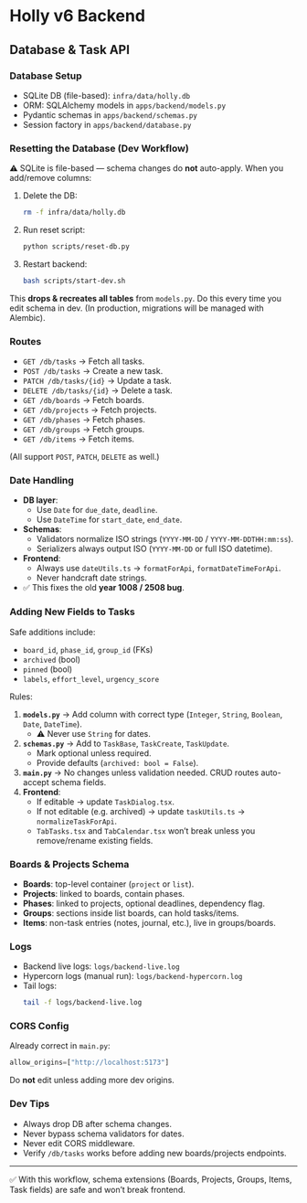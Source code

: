 # Holly v6 Backend

## Database & Task API

### Database Setup
- SQLite DB (file-based): `infra/data/holly.db`
- ORM: SQLAlchemy models in `apps/backend/models.py`
- Pydantic schemas in `apps/backend/schemas.py`
- Session factory in `apps/backend/database.py`

### Resetting the Database (Dev Workflow)
⚠️ SQLite is file-based — schema changes do **not** auto-apply.
When you add/remove columns:
1. Delete the DB:
   ```bash
   rm -f infra/data/holly.db
   ```
2. Run reset script:
   ```bash
   python scripts/reset-db.py
   ```
3. Restart backend:
   ```bash
   bash scripts/start-dev.sh
   ```

This **drops & recreates all tables** from `models.py`.
Do this every time you edit schema in dev. (In production, migrations will be managed with Alembic).

### Routes
- `GET /db/tasks` → Fetch all tasks.
- `POST /db/tasks` → Create a new task.
- `PATCH /db/tasks/{id}` → Update a task.
- `DELETE /db/tasks/{id}` → Delete a task.
- `GET /db/boards` → Fetch boards.
- `GET /db/projects` → Fetch projects.
- `GET /db/phases` → Fetch phases.
- `GET /db/groups` → Fetch groups.
- `GET /db/items` → Fetch items.

(All support `POST`, `PATCH`, `DELETE` as well.)

### Date Handling
- **DB layer**:
  - Use `Date` for `due_date`, `deadline`.
  - Use `DateTime` for `start_date`, `end_date`.
- **Schemas**:
  - Validators normalize ISO strings (`YYYY-MM-DD` / `YYYY-MM-DDTHH:mm:ss`).
  - Serializers always output ISO (`YYYY-MM-DD` or full ISO datetime).
- **Frontend**:
  - Always use `dateUtils.ts` → `formatForApi`, `formatDateTimeForApi`.
  - Never handcraft date strings.
- ✅ This fixes the old **year 1008 / 2508 bug**.

### Adding New Fields to Tasks
Safe additions include:
- `board_id`, `phase_id`, `group_id` (FKs)
- `archived` (bool)
- `pinned` (bool)
- `labels`, `effort_level`, `urgency_score`

Rules:
1. **`models.py`** → Add column with correct type (`Integer`, `String`, `Boolean`, `Date`, `DateTime`).
   - ⚠️ Never use `String` for dates.
2. **`schemas.py`** → Add to `TaskBase`, `TaskCreate`, `TaskUpdate`.
   - Mark optional unless required.
   - Provide defaults (`archived: bool = False`).
3. **`main.py`** → No changes unless validation needed. CRUD routes auto-accept schema fields.
4. **Frontend**:
   - If editable → update `TaskDialog.tsx`.
   - If not editable (e.g. archived) → update `taskUtils.ts` → `normalizeTaskForApi`.
   - `TabTasks.tsx` and `TabCalendar.tsx` won’t break unless you remove/rename existing fields.

### Boards & Projects Schema
- **Boards**: top-level container (`project` or `list`).
- **Projects**: linked to boards, contain phases.
- **Phases**: linked to projects, optional deadlines, dependency flag.
- **Groups**: sections inside list boards, can hold tasks/items.
- **Items**: non-task entries (notes, journal, etc.), live in groups/boards.

### Logs
- Backend live logs: `logs/backend-live.log`
- Hypercorn logs (manual run): `logs/backend-hypercorn.log`
- Tail logs:
  ```bash
  tail -f logs/backend-live.log
  ```

### CORS Config
Already correct in `main.py`:
```python
allow_origins=["http://localhost:5173"]
```
Do **not** edit unless adding more dev origins.

### Dev Tips
- Always drop DB after schema changes.
- Never bypass schema validators for dates.
- Never edit CORS middleware.
- Verify `/db/tasks` works before adding new boards/projects endpoints.

---
✅ With this workflow, schema extensions (Boards, Projects, Groups, Items, Task fields) are safe and won’t break frontend. 